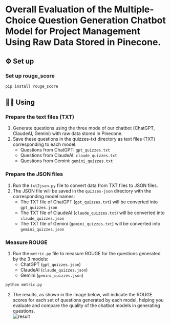 # Overall Evaluation of the Multiple-Choice Question Generation Chatbot Model for Project Management Using Raw Data Stored in Pinecone.
## ⚙️ Set up

### Set up rouge_score

```bash
pip install rouge_score
```

## 🧑‍💻 Using

### Prepare the text files (TXT)

1. Generate questions using the three mode of our chatbot (ChatGPT, ClaudeAI, Gemini) with raw data stored in Pinecone.
2. Save these questions in the quizzes-txt directory as text files (TXT) corresponding to each model:
   - Questions from ChatGPT: `gpt_quizzes.txt`
   - Questions from ClaudeAI: `claude_quizzes.txt`
   - Questions from Gemini: `gemini_quizzes.txt`

### Prepare the JSON files

1. Run the `txt2json.py` file to convert data from TXT files to JSON files.
2. The JSON file will be saved in the `quizzes-json` directory with the corresponding model names:
   - The TXT file of ChatGPT (`gpt_quizzes.txt`) will be converted into `gpt_quizzes.json`
   - The TXT file of ClaudeAI (`claude_quizzes.txt`) will be converted into `claude_quizzes.json`
   - The TXT file of Gemini (`gemini_quizzes.txt`) will be converted into `gemini_quizzes.json`

### Measure ROUGE

1. Run the `metric.py` file to measure ROUGE for the questions generated by the 3 models:
   - ChatGPT (`gpt_quizzes.json`)
   - ClaudeAI (`claude_quizzes.json`)
   - Gemini (`gemini_quizzes.json`)

```bash
python metric.py
```

2. The results, as shown in the image below, will indicate the ROUGE scores for each set of questions generated by each model, helping you evaluate and compare the quality of the chatbot models in generating questions.  
![result](https://github.com/user-attachments/assets/5fe1cec1-fb9c-4caf-9237-9af15cf1e2d5)

